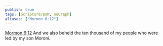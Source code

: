 ```yaml
---
publish: true
tags: [Scripture/BoM, noGraph]
aliases: ["Mormon 6:12"]
---
```

[Mormon 6:12](https://churchofjesuschrist.org/study/scriptures/bofm/morm/6?lang=eng&id=p12#p12) And we also beheld the ten thousand of my people who were led by my son Moroni.
